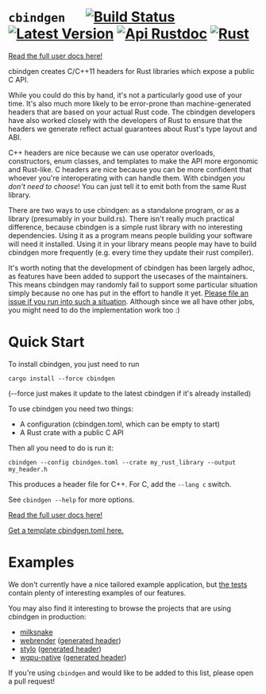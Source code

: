# `cbindgen` &emsp; [![Build Status]][travis] [![Latest Version]][crates.io] [![Api Rustdoc]][rustdoc] [![Rust](https://img.shields.io/badge/rust-1.32%2B-blue.svg?maxAge=3600)](https://github.com/eqrion/cbindgen)

[Build Status]: https://api.travis-ci.org/eqrion/cbindgen.svg?branch=master
[travis]: https://travis-ci.org/eqrion/cbindgen
[Latest Version]: https://img.shields.io/crates/v/cbindgen.svg
[crates.io]: https://crates.io/crates/cbindgen
[Api Rustdoc]: https://img.shields.io/badge/api-rustdoc-blue.svg
[rustdoc]: https://docs.rs/cbindgen




[Read the full user docs here!](docs.md)




cbindgen creates C/C++11 headers for Rust libraries which expose a public C API.

While you could do this by hand, it's not a particularly good use of your time. It's also much more likely to be error-prone than machine-generated headers that are based on your actual Rust code. The cbindgen developers have also worked closely with the developers of Rust to ensure that the headers we generate reflect actual guarantees about Rust's type layout and ABI.

C++ headers are nice because we can use operator overloads, constructors, enum classes, and templates to make the API more ergonomic and Rust-like. C headers are nice because you can be more confident that whoever you're interoperating with can handle them. With cbindgen *you don't need to choose*! You can just tell it to emit both from the same Rust library.

There are two ways to use cbindgen: as a standalone program, or as a library (presumably in your build.rs).
There isn't really much practical difference, because cbindgen is a simple rust library with no interesting dependencies. Using it as a program means people building your software will need it installed. Using it in your library means people may have to build cbindgen more frequently (e.g. every time they update their rust compiler).

It's worth noting that the development of cbindgen has been largely adhoc, as features have been added to support the usecases of the maintainers. This means cbindgen may randomly fail to support some particular situation simply because no one has put in the effort to handle it yet. [Please file an issue if you run into such a situation](https://github.com/eqrion/cbindgen/issues/new). Although since we all have other jobs, you might need to do the implementation work too :)




# Quick Start

To install cbindgen, you just need to run

```text
cargo install --force cbindgen
```

(--force just makes it update to the latest cbindgen if it's already installed)

To use cbindgen you need two things:

* A configuration (cbindgen.toml, which can be empty to start)
* A Rust crate with a public C API

Then all you need to do is run it:

```text
cbindgen --config cbindgen.toml --crate my_rust_library --output my_header.h
```

This produces a header file for C++.  For C, add the `--lang c` switch.

See `cbindgen --help` for more options.

[Read the full user docs here!](docs.md)

[Get a template cbindgen.toml here.](template.toml)



# Examples

We don't currently have a nice tailored example application, but [the tests](tests/rust/) contain plenty of interesting examples of our features.

You may also find it interesting to browse the projects that are using cbindgen in production:

* [milksnake](https://github.com/getsentry/milksnake)
* [webrender](https://searchfox.org/mozilla-central/source/gfx/webrender_bindings) ([generated header](https://searchfox.org/mozilla-central/source/__GENERATED__/gfx/webrender_bindings/webrender_ffi_generated.h))
* [stylo](https://searchfox.org/mozilla-central/source/layout/style) ([generated header](https://searchfox.org/mozilla-central/source/__GENERATED__/layout/style/ServoStyleConsts.h))
* [wgpu-native](https://github.com/gfx-rs/wgpu-native) ([generated header](https://github.com/gfx-rs/wgpu-native/blob/master/ffi/wgpu.h))

If you're using `cbindgen` and would like to be added to this list, please open a pull request!

